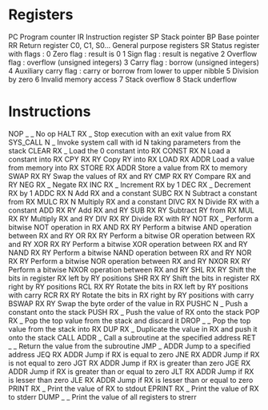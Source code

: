 # Registers

PC				Program counter
IR				Instruction register
SP				Stack pointer
BP				Base pointer
RR				Return register
C0, C1, S0...	General purpose registers
SR				Status register with flags :
	0				Zero flag : result is 0
	1				Sign flag : result is negative
	2				Overflow flag : overflow (unsigned integers)
	3				Carry flag : borrow (unsigned integers)
	4				Auxiliary carry flag : carry or borrow from lower to upper nibble
    5				Division by zero
    6				Invalid memory access
    7				Stack overflow
    8				Stack underflow

# Instructions

NOP _ _				No op
HALT RX	_			Stop execution with an exit value from RX
SYS_CALL N _		Invoke system call with id N taking parameters from the stack
CLEAR RX _			Load the 0 constant into RX
CONST RX N			Load a constant into RX
CPY RX RY			Copy RY into RX
LOAD RX ADDR		Load a value from memory into RX
STORE RX ADDR		Store a value from RX to memory
SWAP RX RY			Swap the values of RX and RY
CMP RX RY			Compare RX and RY
NEG RX _			Negate RX
INC RX _			Increment RX by 1
DEC RX _			Decrement RX by 1
ADDC RX N			Add RX and a constant
SUBC RX N			Subtract a constant from RX
MULC RX N			Multiply RX and a constant
DIVC RX N			Divide RX with a constant
ADD RX RY			Add RX and RY
SUB RX RY			Subtract RY from RX
MUL RX RY			Multiply RX and RY
DIV RX RY			Divide RX with RY
NOT RX _			Perform a bitwise NOT operation in RX
AND RX RY			Perform a bitwise AND operation between RX and RY
OR RX RY			Perform a bitwise OR operation between RX and RY
XOR RX RY			Perform a bitwise XOR operation between RX and RY
NAND RX RY			Perform a bitwise NAND operation between RX and RY
NOR RX RY			Perform a bitwise NOR operation between RX and RY
NXOR RX RY			Perform a bitwise NXOR operation between RX and RY
SHL RX RY			Shift the bits in register RX left by RY positions
SHR RX RY			Shift the bits in register RX right by RY positions
RCL RX RY			Rotate the bits in RX left by RY positions with carry
RCR RX RY			Rotate the bits in RX right by RY positions with carry
BSWAP RX RY			Swap the byte order of the value in RX
PUSHC N _			Push a constant onto the stack
PUSH RX _			Push the value of RX onto the stack
POP RX _			Pop the top value from the stack and discard it
DROP _ _			Pop the top value from the stack into RX
DUP RX _			Duplicate the value in RX and push it onto the stack
CALL ADDR _			Call a subroutine at the specified address
RET _ _				Return the value from the subroutine
JMP _ ADDR			Jump to a specified address
JEQ RX ADDR			Jump if RX is equal to zero
JNE RX ADDR			Jump if RX is not equal to zero
JGT RX ADDR			Jump if RX is greater than zero
JGE RX ADDR			Jump if RX is greater than or equal to zero
JLT RX ADDR			Jump if RX is lesser than zero
JLE RX ADDR			Jump if RX is lesser than or equal to zero
PRINT RX _			Print the value of RX to stdout
EPRINT RX _			Print the value of RX to stderr
DUMP _ _			Print the value of all registers to strerr

